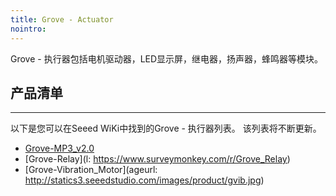 ```yaml
---
title: Grove - Actuator
nointro:
---
```


Grove - 执行器包括电机驱动器，LED显示屏，继电器，扬声器，蜂鸣器等模块。

## 产品清单
---
以下是您可以在Seeed WiKi中找到的Grove - 执行器列表。 该列表将不断更新。



* [Grove-MP3_v2.0](http://seeed.wiki/Grove-MP3_v2.0)
* [Grove-Relay](l: https://www.surveymonkey.com/r/Grove_Relay)
* [Grove-Vibration_Motor](ageurl: http://statics3.seeedstudio.com/images/product/gvib.jpg)